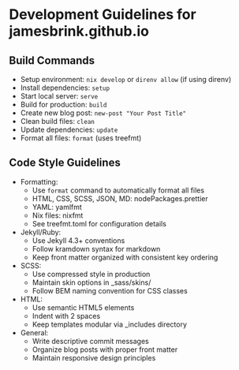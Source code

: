 # Development Guidelines for jamesbrink.github.io

## Build Commands
- Setup environment: `nix develop` or `direnv allow` (if using direnv)
- Install dependencies: `setup`
- Start local server: `serve` 
- Build for production: `build`
- Create new blog post: `new-post "Your Post Title"`
- Clean build files: `clean`
- Update dependencies: `update`
- Format all files: `format` (uses treefmt)

## Code Style Guidelines
- Formatting:
  - Use `format` command to automatically format all files
  - HTML, CSS, SCSS, JSON, MD: nodePackages.prettier
  - YAML: yamlfmt
  - Nix files: nixfmt
  - See treefmt.toml for configuration details
- Jekyll/Ruby:
  - Use Jekyll 4.3+ conventions
  - Follow kramdown syntax for markdown
  - Keep front matter organized with consistent key ordering
- SCSS:
  - Use compressed style in production
  - Maintain skin options in _sass/skins/
  - Follow BEM naming convention for CSS classes
- HTML:
  - Use semantic HTML5 elements
  - Indent with 2 spaces
  - Keep templates modular via _includes directory
- General:
  - Write descriptive commit messages
  - Organize blog posts with proper front matter
  - Maintain responsive design principles